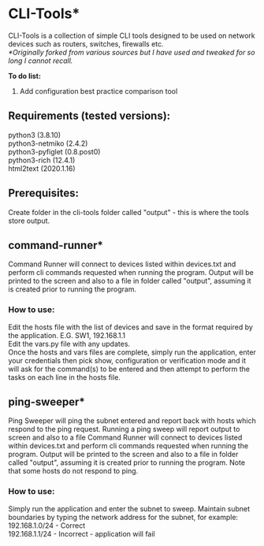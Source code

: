 # CLI-Tools*
CLI-Tools is a collection of simple CLI tools designed to be used on network devices such as routers, switches, firewalls etc.  
_*Originally forked from various sources but I have used and tweaked for so long I cannot recall._  

**To do list:**  
1. Add configuration best practice comparison tool

## Requirements (tested versions):
python3 (3.8.10)  
python3-netmiko (2.4.2)  
python3-pyfiglet (0.8.post0)  
python3-rich (12.4.1)  
html2text (2020.1.16)  

## Prerequisites:
Create folder in the cli-tools folder called "output" - this is where the tools store output.  

## command-runner*
Command Runner will connect to devices listed within devices.txt and perform cli commands requested when running the program. Output will be printed to the screen and also to a file in folder called "output", assuming it is created prior to running the program.
### How to use:
Edit the hosts file with the list of devices and save in the format required by the application. E.G. SW1, 192.168.1.1  
Edit the vars.py file with any updates.  
Once the hosts and vars files are complete, simply run the application, enter your credentials then pick show, configuration or verification mode and it will ask for the command(s) to be entered and then attempt to perform the tasks on each line in the hosts file.  

## ping-sweeper*
Ping Sweeper will ping the subnet entered and report back with hosts which respond to the ping request. Running a ping sweep will report output to screen and also to a file Command Runner will connect to devices listed within devices.txt and perform cli commands requested when running the program. Output will be printed to the screen and also to a file in folder called "output", assuming it is created prior to running the program. Note that some hosts do not respond to ping.
### How to use:
Simply run the application and enter the subnet to sweep. Maintain subnet boundaries by typing the network address for the subnet, for example:  
192.168.1.0/24 - Correct  
192.168.1.1/24 - Incorrect - application will fail  
